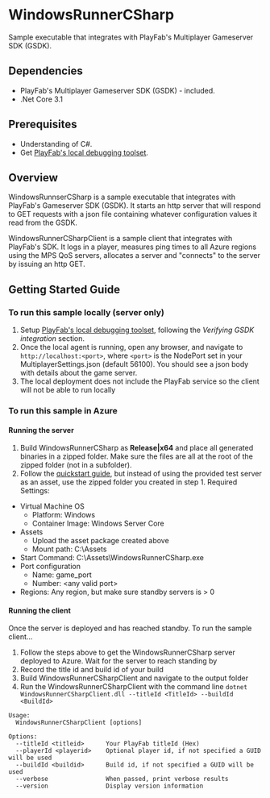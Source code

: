 # WindowsRunnerCSharp
Sample executable that integrates with PlayFab's Multiplayer Gameserver SDK (GSDK).

## Dependencies
* PlayFab's Multiplayer Gameserver SDK (GSDK) - included.
* .Net Core 3.1

## Prerequisites
* Understanding of C#.
* Get [PlayFab's local debugging toolset](https://api.playfab.com/docs/tutorials/landing-tournaments/multiplayer-servers-2.0/debugging-playfab-multiplayer-platform-integration-locally).

## Overview
WindowsRunnserCSharp is a sample executable that integrates with PlayFab's Gameserver SDK (GSDK). It starts an http server that will respond to GET requests with a json file containing whatever configuration values it read from the GSDK.

WindowsRunnerCSharpClient is a sample client that integrates with PlayFab's SDK. It logs in a player, measures ping times to all Azure regions using the MPS QoS servers, allocates a server and "connects" to the server by issuing an http GET.

## Getting Started Guide

### To run this sample locally (server only)
1. Setup [PlayFab's local debugging toolset](https://api.playfab.com/docs/tutorials/landing-tournaments/multiplayer-servers-2.0/debugging-playfab-multiplayer-platform-integration-locally), following the *Verifying GSDK integration* section.
1. Once the local agent is running, open any browser, and navigate to `http://localhost:<port>`, where `<port>` is the NodePort set in your MultiplayerSettings.json (default 56100). You should see a json body with details about the game server.
1. The local deployment does not include the PlayFab service so the client will not be able to run locally

### To run this sample in Azure
#### Running the server
1. Build WindowsRunnerCSharp as **Release|x64** and place all generated binaries in a zipped folder. Make sure the files are all at the root of the zipped folder (not in a subfolder).
1. Follow the [quickstart guide](https://docs.microsoft.com/en-us/gaming/playfab/features/multiplayer/servers/quickstart-for-multiplayer-servers-api-powershell), but instead of using the provided test server as an asset, use the zipped folder you created in step 1. Required Settings:
* Virtual Machine OS
    * Platform: Windows
    * Container Image: Windows Server Core
* Assets
    * Upload the asset package created above
    * Mount path: C:\Assets
* Start Command: C:\Assets\WindowsRunnerCSharp.exe
* Port configuration
    * Name: game_port
    * Number: \<any valid port\>
* Regions: Any region, but make sure standby servers is > 0

#### Running the client
Once the server is deployed and has reached standby. To run the sample client...
1. Follow the steps above to get the WindowsRunnerCSharp server deployed to Azure. Wait for the server to reach standing by
1. Record the title id and build id of your build
1. Build WindowsRunnerCSharpClient and navigate to the output folder
1. Run the WindowsRunnerCSharpClient with the command line `dotnet WindowsRunnerCSharpClient.dll --titleId <TitleId> --buildId <BuildId>`
```
Usage:
  WindowsRunnerCSharpClient [options]

Options:
  --titleId <titleid>      Your PlayFab titleId (Hex)
  --playerId <playerid>    Optional player id, if not specified a GUID will be used
  --buildId <buildid>      Build id, if not specified a GUID will be used
  --verbose                When passed, print verbose results
  --version                Display version information
```